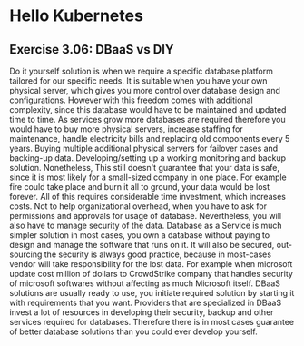 # Hello Kubernetes

## Exercise 3.06: DBaaS vs DIY

Do it yourself solution is when we require a specific database platform tailored for our specific needs. It is suitable when you have your own physical server, which gives you more control over database design and configurations. However with this freedom comes with additional complexity, since this database would have to be maintained and updated time to time. As services grow more databases are required therefore you would have to buy more physical servers, increase staffing for maintenance, handle electricity bills and replacing old components every 5 years. Buying multiple additional physical servers for failover cases and backing-up data. Developing/setting up a working monitoring and backup solution. Nonetheless, This still doesn't guarantee that your data is safe, since it is most likely for a small-sized company in one place. For example fire could take place and burn it all to ground, your data would be lost forever. All of this requires considerable time investment, which increases costs. Not to help organizational overhead, when you have to ask for permissions and approvals for usage of database. 
Nevertheless, you will also have to manage security of the data.
Database as a Service is much simpler solution in most cases, you own a database without paying to design and manage the software that runs on it. It will also be secured, out-sourcing the security is always good practice, because in most-cases vendor will take responsibility for the lost data. For example when microsoft update cost million of dollars to CrowdStrike company that handles security of microsoft softwares without affecting as much Microsoft itself. 
DBaaS solutions are usually ready to use, you initiate required solution by starting it with requirements that you want. Providers that are specialized in DBaaS invest a lot of resources in developing their security, backup and other services required for databases. Therefore there is in most cases guarantee of better database solutions than you could ever develop yourself.
